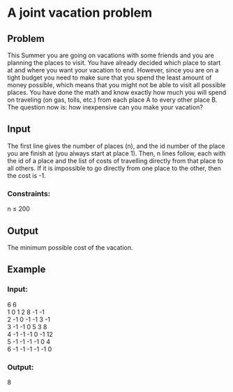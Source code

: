 # A joint vacation problem

## Problem

This Summer you are going on vacations with some friends and you are planning the places to visit. You have already decided which place to start at and where you want your vacation to end. However, since you are on a tight budget you need to make sure that you spend the least amount of money possible, which means that you might not be able to visit all possible places. You have done the math and know exactly how much you will spend on traveling (on gas, tolls, etc.) from each place A to every other place B. The question now is: how inexpensive can you make your vacation?

## Input

The first line gives the number of places (n), and the id number of the place you are finish at (you always start at place 1). Then, n lines follow, each with the id of a place and the list of costs of travelling directly from that place to all others. If it is impossible to go directly from one place to the other, then the cost is -1.

### Constraints: 

n ≤ 200

## Output

The minimum possible cost of the vacation.

## Example

### Input:

6 6<br/>
1 0 1 2 8 -1 -1<br/>
2 -1 0 -1 -1 3 -1<br/>
3 -1 -1 0 5 3 8<br/>
4 -1 -1 -1 0 -1 12<br/>
5 -1 -1 -1 -1 0 4<br/>
6 -1 -1 -1 -1 -1 0<br/>

### Output:

8
